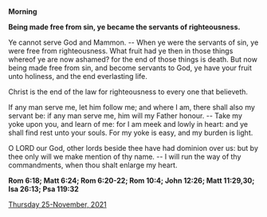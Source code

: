 **Morning**

**Being made free from sin, ye became the servants of righteousness.**
 
Ye cannot serve God and Mammon. -- When ye were the servants of sin, ye were free from righteousness. What fruit had ye then in those things whereof ye are now ashamed? for the end of those things is death. But now being made free from sin, and become servants to God, ye have your fruit unto holiness, and the end everlasting life.
 
Christ is the end of the law for righteousness to every one that believeth.
 
If any man serve me, let him follow me; and where I am, there shall also my servant be: if any man serve me, him will my Father honour. -- Take my yoke upon you, and learn of me: for I am meek and lowly in heart: and ye shall find rest unto your souls. For my yoke is easy, and my burden is light.
 
O LORD our God, other lords beside thee have had dominion over us: but by thee only will we make mention of thy name. -- I will run the way of thy commandments, when thou shalt enlarge my heart.  

**Rom 6:18; Matt 6:24; Rom 6:20-22; Rom 10:4; John 12:26; Matt 11:29,30; Isa 26:13; Psa 119:32**

[Thursday 25-November, 2021](https://t.me/daily_light)

